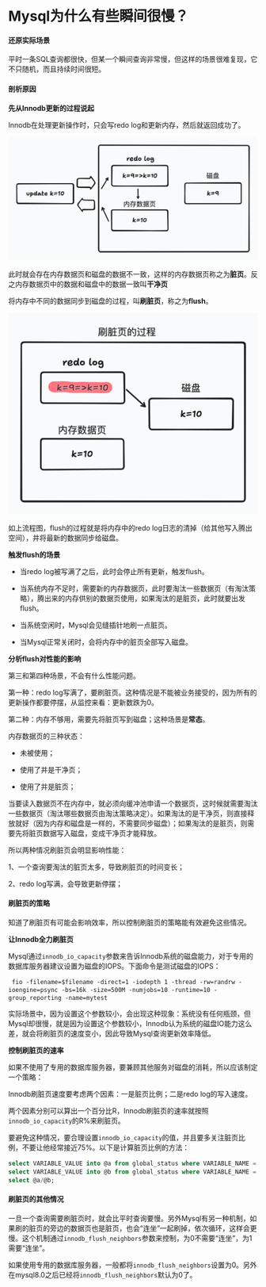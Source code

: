 # Mysql为什么有些瞬间很慢？

#### 还原实际场景

平时一条SQL查询都很快，但某一个瞬间查询非常慢，但这样的场景很难复现，它不只随机，而且持续时间很短。

#### 剖析原因

**先从Innodb更新的过程说起**

Innodb在处理更新操作时，只会写redo log和更新内存，然后就返回成功了。

![更新流程](./images/更新流程.png)

此时就会存在内存数据页和磁盘的数据不一致，这样的内存数据页称之为**脏页**。反之内存数据页中的数据和磁盘中的数据一致叫**干净页**

将内存中不同的数据同步到磁盘的过程，叫**刷脏页**，称之为**flush**。

![刷脏页流程](./images/刷脏页流程.png)

如上流程图，flush的过程就是将内存中的redo log日志的清掉（给其他写入腾出空间），并将最新的数据同步给磁盘。

**触发flush的场景**

- 当redo log被写满了之后，此时会停止所有更新，触发flush。

- 当系统内存不足时，需要新的内存数据页，此时要淘汰一些数据页（有淘汰策略），腾出来的内存供别的数据页使用，如果淘汰的是脏页，此时就要出发flush。

- 当系统空闲时，Mysql会见缝插针地刷一点脏页。

- 当Mysql正常关闭时，会将内存中的脏页全部写入磁盘。

**分析flush对性能的影响**

第三和第四种场景，不会有什么性能问题。

第一种：redo log写满了，要刷脏页。这种情况是不能被业务接受的，因为所有的更新操作都要停摆，从监控来看：更新数跌为0。

第二种：内存不够用，需要先将脏页写到磁盘；这种场景是**常态**。

内存数据页的三种状态：

- 未被使用；

- 使用了并是干净页；

- 使用了并是脏页；

当要读入数据页不在内存中，就必须向缓冲池申请一个数据页，这时候就需要淘汰一些数据页（淘汰哪些数据页由淘汰策略决定）。如果淘汰的是干净页，则直接释放就好（因为内存和磁盘是一样的，不需要同步磁盘）；如果淘汰的是脏页，则需要先将脏页数据写入磁盘，变成干净页才能释放。

所以两种情况刷脏页会明显影响性能：

1、一个查询要淘汰的脏页太多，导致刷脏页的时间变长；

2、redo log写满，会导致更新停摆；

#### 刷脏页的策略

知道了刷脏页有可能会影响效率，所以控制刷脏页的策略能有效避免这些情况。

**让Innodb全力刷脏页**

Mysql通过`innodb_io_capacity`参数来告诉Innodb系统的磁盘能力，对于专用的数据库服务器建议设置为磁盘的IOPS。下面命令是测试磁盘的IOPS：

```shell
 fio -filename=$filename -direct=1 -iodepth 1 -thread -rw=randrw -ioengine=psync -bs=16k -size=500M -numjobs=10 -runtime=10 -group_reporting -name=mytest 
```

实际场景中，因为设置这个参数较小，会出现这种现象：系统没有任何瓶颈，但Mysql却很慢，就是因为设置这个参数较小，Innodb认为系统的磁盘IO能力这么差，就会将刷脏页的速度变小，因此导致Mysql查询更新效率降低。

**控制刷脏页的速率**

如果不使用了专用的数据库服务器，要兼顾其他服务对磁盘的消耗，所以应该制定一个策略：

Innodb刷脏页速度要考虑两个因素：一是脏页比例；二是redo log的写入速度。

两个因素分别可以算出一个百分比R，Innodb刷脏页的速率就按照`innodb_io_capacity`的R%来刷脏页。

要避免这种情况，要合理设置`innodb_io_capacity`的值，并且要多关注脏页比例，不要让他经常接近75%。以下是计算脏页比例的方法：

```sql
select VARIABLE_VALUE into @a from global_status where VARIABLE_NAME = 'Innodb_buffer_pool_pages_dirty';
select VARIABLE_VALUE into @b from global_status where VARIABLE_NAME = 'Innodb_buffer_pool_pages_total';
select @a/@b;
```

#### 刷脏页的其他情况

一旦一个查询需要刷脏页时，就会比平时查询要慢。另外Mysql有另一种机制，如果刷的脏页的旁边的数据页也是脏页，也会“连坐”一起刷掉，依次循环，这样会更慢。这个机制通过`innodb_flush_neighbors`参数来控制，为0不需要“连坐”，为1需要“连坐”。

如果使用专用的数据库服务器，一般都将`innodb_flush_neighbors`设置为0。另外在mysql8.0之后已经将`innodb_flush_neighbors`默认为0了。
